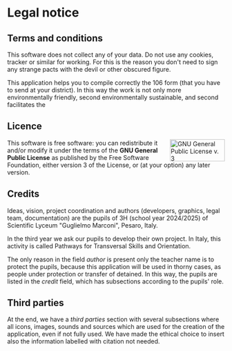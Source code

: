 # Legal notice

## Terms and conditions

This software does not collect any of your data. Do not use any cookies, tracker or similar for working. For this is the reason you don't need to sign any strange pacts with the devil or other obscured figure.

This application helps you to compile correctly the 106 form (that you have to send at your district). In this way the work is not only more environmentally friendly, second environmentally sustainable, and second facilitates the 

## Licence

<a href="https://www.gnu.org/licenses/gpl-3.0.html"><img align="right" width="127" height="51" alt="GNU General Public License v. 3" src="https://www.gnu.org/graphics/gplv3-127x51.png"></a>This software is free software: you can redistribute it and/or modify it under the terms of the **GNU General Public License** as published by the Free Software Foundation, either version 3 of the License, or (at your option) any later version.

## Credits

Ideas, vision, project coordination and authors (developers, graphics, legal team, documentation) are the pupils of 3H (school year 2024/2025) of Scientific Lyceum "Guglielmo Marconi", Pesaro, Italy.

In the third year we ask our pupils to develop their own project. In Italy, this activity is called Pathways for Transversal Skills and Orientation.

The only reason in the field _author_ is present only the teacher name is to protect the pupils, because this application will be used in thorny cases, as people under protection or transfer of detained. In this way, the pupils are listed in the _credit_ field, which has subsections according to the pupils' role.

## Third parties

At the end, we have a _third parties_ section with several subsections where all icons, images, sounds and sources which are used for the creation of the application, even if not fully used. We have made the ethical choice to insert also the information labelled with citation not needed.
